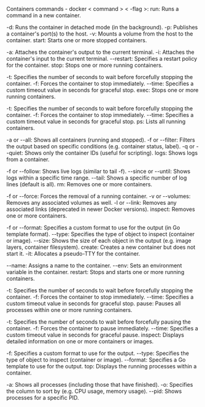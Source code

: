 Containers commands - docker < command > < -flag >:
run: Runs a command in a new container.

-d: Runs the container in detached mode (in the background).
-p: Publishes a container's port(s) to the host.
-v: Mounts a volume from the host to the container.
start: Starts one or more stopped containers.

-a: Attaches the container's output to the current terminal.
-i: Attaches the container's input to the current terminal.
--restart: Specifies a restart policy for the container.
stop: Stops one or more running containers.

-t: Specifies the number of seconds to wait before forcefully stopping the container.
-f: Forces the container to stop immediately.
--time: Specifies a custom timeout value in seconds for graceful stop.
exec: Stops one or more running containers.

-t: Specifies the number of seconds to wait before forcefully stopping the container.
-f: Forces the container to stop immediately.
--time: Specifies a custom timeout value in seconds for graceful stop.
ps: Lists all running containers.

-a or --all: Shows all containers (running and stopped).
-f or --filter: Filters the output based on specific conditions (e.g. container status, label).
-q or --quiet: Shows only the container IDs (useful for scripting).
logs: Shows logs from a container.

-f or --follow: Shows live logs (similar to tail -f).
--since or --until: Shows logs within a specific time range.
--tail: Shows a specific number of log lines (default is all).
rm: Removes one or more containers.

-f or --force: Forces the removal of a running container.
-v or --volumes: Removes any associated volumes as well.
-l or --link: Removes any associated links (deprecated in newer Docker versions).
inspect: Removes one or more containers.

-f or --format: Specifies a custom format to use for the output (in Go template format).
--type: Specifies the type of object to inspect (container or image).
--size: Shows the size of each object in the output (e.g. image layers, container filesystem).
create: Creates a new container but does not start it. -it: Allocates a pseudo-TTY for the container.

--name: Assigns a name to the container.
--env: Sets an environment variable in the container.
restart: Stops and starts one or more running containers.

-t: Specifies the number of seconds to wait before forcefully stopping the container.
-f: Forces the container to stop immediately.
--time: Specifies a custom timeout value in seconds for graceful stop.
pause: Pauses all processes within one or more running containers.

-t: Specifies the number of seconds to wait before forcefully pausing the container.
-f: Forces the container to pause immediately.
--time: Specifies a custom timeout value in seconds for graceful pause.
inspect: Displays detailed information on one or more containers or images.

-f: Specifies a custom format to use for the output.
--type: Specifies the type of object to inspect (container or image).
--format: Specifies a Go template to use for the output.
top: Displays the running processes within a container.

-a: Shows all processes (including those that have finished).
-o: Specifies the column to sort by (e.g. CPU usage, memory usage).
--pid: Shows processes for a specific PID.
